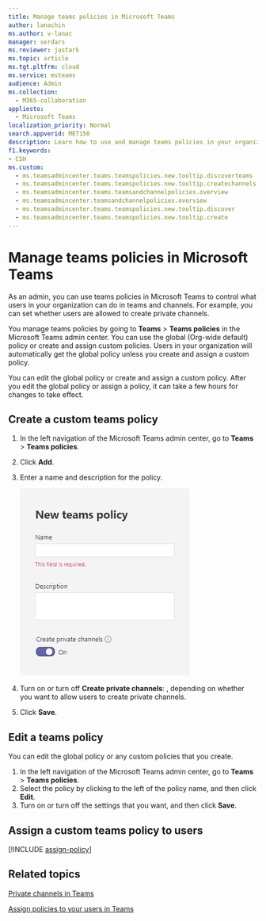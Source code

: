 ```yaml
---
title: Manage teams policies in Microsoft Teams
author: lanachin
ms.author: v-lanac
manager: serdars
ms.reviewer: jastark
ms.topic: article
ms.tgt.pltfrm: cloud
ms.service: msteams
audience: Admin
ms.collection: 
  - M365-collaboration
appliesto: 
  - Microsoft Teams
localization_priority: Normal
search.appverid: MET150
description: Learn how to use and manage teams policies in your organization to control what users can do in teams and channels.
f1.keywords:
- CSH
ms.custom: 
  - ms.teamsadmincenter.teams.teamspolicies.new.tooltip.discoverteams
  - ms.teamsadmincenter.teams.teamspolicies.new.tooltip.createchannels
  - ms.teamsadmincenter.teams.teamsandchannelpolicies.overview
  - ms.teamsadmincenter.teamsandchannelpolicies.overview
  - ms.teamsadmincenter.teams.teamspolicies.new.tooltip.discover
  - ms.teamsadmincenter.teams.teamspolicies.new.tooltip.create
---
```


# Manage teams policies in Microsoft Teams

As an admin, you can use teams policies in Microsoft Teams to control what users in your organization can do in teams and channels. For example, you can set whether users are allowed to create private channels.

You manage teams policies by going to **Teams** > **Teams policies** in the Microsoft Teams admin center. You can use the global (Org-wide default) policy or create and assign custom policies. Users in your organization will automatically get the global policy unless you create and assign a custom policy.

You can edit the global policy or create and assign a custom policy. After you edit the global policy or assign a policy, it can take a few hours for changes to take effect.

## Create a custom teams policy

1. In the left navigation of the Microsoft Teams admin center, go to **Teams** > **Teams policies**.
2. Click **Add**.
3. Enter a name and description for the policy.

    ![Screenshot of teams policy settings](media/teams-policies.png)
4. Turn on or turn off **Create private channels**: <a name="createchannels"> </a>, depending on whether you want to allow users to create private channels.

5. Click **Save**.

## Edit a teams policy

You can edit the global policy or any custom policies that you create.

1. In the left navigation of the Microsoft Teams admin center, go to **Teams** > **Teams policies**.
2. Select the policy by clicking to the left of the policy name, and then click **Edit**.
3. Turn on or turn off the settings that you want, and then click **Save**.

## Assign a custom teams policy to users

[!INCLUDE [assign-policy](includes/assign-policy.md)]

## Related topics

[Private channels in Teams](private-channels.md)

[Assign policies to your users in Teams](assign-policies.md)
